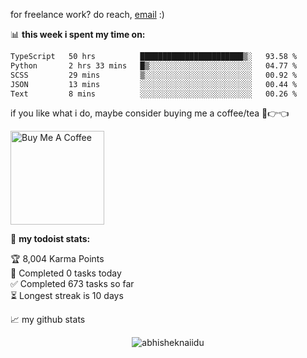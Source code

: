 for freelance work? do reach, [email](mailto:abhishknads.work@gmail.com) :)

📊 **this week i spent my time on:**
<!--START_SECTION:waka-->

```txt
TypeScript   50 hrs          ███████████████████████▒░   93.58 %
Python       2 hrs 33 mins   █▒░░░░░░░░░░░░░░░░░░░░░░░   04.77 %
SCSS         29 mins         ▒░░░░░░░░░░░░░░░░░░░░░░░░   00.92 %
JSON         13 mins         ░░░░░░░░░░░░░░░░░░░░░░░░░   00.44 %
Text         8 mins          ░░░░░░░░░░░░░░░░░░░░░░░░░   00.26 %
```

<!--END_SECTION:waka-->

if you like what i do, maybe consider buying me a coffee/tea 🥺👉👈

<a href="https://www.buymeacoffee.com/abhisheknaiidu" target="_blank"><img src="https://cdn.buymeacoffee.com/buttons/v2/default-red.png" alt="Buy Me A Coffee" width="150" ></a>

🚧 **my todoist stats:**
<!-- TODO-IST:START -->
🏆  8,004 Karma Points           
🌸  Completed 0 tasks today           
✅  Completed 673 tasks so far           
⏳  Longest streak is 10 days
<!-- TODO-IST:END -->


📈 my github stats

<p align="center"> <img src="https://github-readme-stats.vercel.app/api?username=abhisheknaiidu&show_icons=true&theme=gotham" alt="abhisheknaiidu" />




